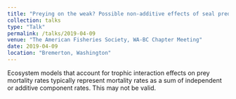 ```yaml
---
title: "Preying on the weak? Possible non-additive effects of seal predation and stress-related mortality in juvenile coho and Chinook in the Salish Sea"
collection: talks
type: "Talk"
permalink: /talks/2019-04-09
venue: "The American Fisheries Society, WA-BC Chapter Meeting"
date: 2019-04-09
location: "Bremerton, Washington"
---
```


Ecosystem models that account for trophic interaction effects on prey mortality rates typically represent mortality rates as a sum of independent or additive component rates. This may not be valid.
